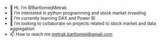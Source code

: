- 👋 Hi, I’m @BartlomiejMetrak
- 👀 I’m interested in python programming and stock market investing
- 🌱 I’m currently learning DAX and Power BI
- 💞️ I’m looking to collaborate on projects related to stock market and data aggregation
- 📫 How to reach me metrak.bartlomiej@gmail.com

<!---
BartlomiejMetrak/BartlomiejMetrak is a ✨ special ✨ repository because its `README.md` (this file) appears on your GitHub profile.
You can click the Preview link to take a look at your changes.
--->

